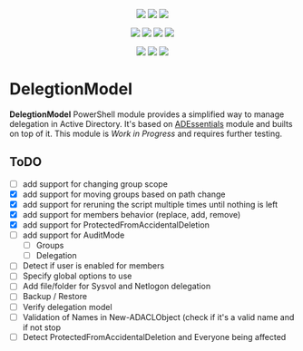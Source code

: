 ﻿<p align="center">
  <a href="https://www.powershellgallery.com/packages/DelegtionModel"><img src="https://img.shields.io/powershellgallery/v/DelegtionModel.svg"></a>
  <a href="https://www.powershellgallery.com/packages/DelegtionModel"><img src="https://img.shields.io/powershellgallery/vpre/DelegtionModel.svg?label=powershell%20gallery%20preview&colorB=yellow"></a>
  <a href="https://github.com/EvotecIT/DelegtionModel"><img src="https://img.shields.io/github/license/EvotecIT/DelegtionModel.svg"></a>
</p>

<p align="center">
  <a href="https://www.powershellgallery.com/packages/DelegtionModel"><img src="https://img.shields.io/powershellgallery/p/DelegtionModel.svg"></a>
  <a href="https://github.com/EvotecIT/DelegtionModel"><img src="https://img.shields.io/github/languages/top/evotecit/DelegtionModel.svg"></a>
  <a href="https://github.com/EvotecIT/DelegtionModel"><img src="https://img.shields.io/github/languages/code-size/evotecit/DelegtionModel.svg"></a>
  <a href="https://www.powershellgallery.com/packages/DelegtionModel"><img src="https://img.shields.io/powershellgallery/dt/DelegtionModel.svg"></a>
</p>

<p align="center">
  <a href="https://twitter.com/PrzemyslawKlys"><img src="https://img.shields.io/twitter/follow/PrzemyslawKlys.svg?label=Twitter%20%40PrzemyslawKlys&style=social"></a>
  <a href="https://evotec.xyz/hub"><img src="https://img.shields.io/badge/Blog-evotec.xyz-2A6496.svg"></a>
  <a href="https://www.linkedin.com/in/pklys"><img src="https://img.shields.io/badge/LinkedIn-pklys-0077B5.svg?logo=LinkedIn"></a>
</p>

# DelegtionModel

**DelegtionModel** PowerShell module provides a simplified way to manage delegation in Active Directory. It's based on [ADEssentials](https://github.com/EvotecIT/ADEssentials) module and builts on top of it. This module is *Work in Progress* and requires further testing.

## ToDO

- [ ] add support for changing group scope
- [x] add support for moving groups based on path change
- [x] add support for reruning the script multiple times until nothing is left
- [x] add support for members behavior (replace, add, remove)
- [x] add support for ProtectedFromAccidentalDeletion
- [ ] add support for AuditMode
  - [ ] Groups
  - [ ] Delegation
- [ ] Detect if user is enabled for members
- [ ] Specify global options to use
- [ ] Add file/folder for Sysvol and Netlogon delegation
- [ ] Backup / Restore
- [ ] Verify delegation model
- [ ] Validation of Names in New-ADACLObject (check if it's a valid name and if not stop
- [ ] Detect ProtectedFromAccidentalDeletion and Everyone being affected